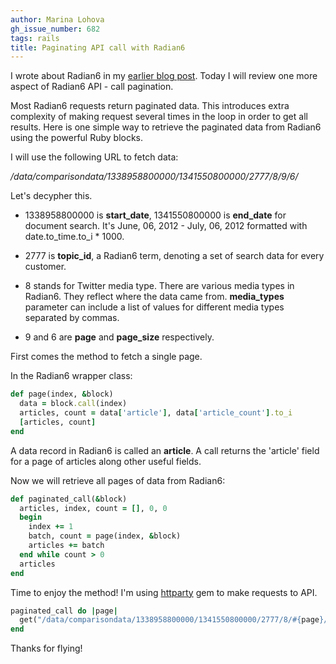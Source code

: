 ```yaml
---
author: Marina Lohova
gh_issue_number: 682
tags: rails
title: Paginating API call with Radian6
---
```




I wrote about Radian6 in my [earlier blog post](http://blog.endpoint.com/2012/06/respecting-api-call-limit-with-radian6.html). Today I will review one more aspect of Radian6 API - call pagination.

Most Radian6 requests return paginated data. This introduces extra complexity of making request several times in the loop in order to get all results. Here is one simple way to retrieve the paginated data from Radian6 using the powerful Ruby blocks.

I will use the following URL to fetch data:

*/data/comparisondata/1338958800000/1341550800000/2777/8/9/6/*

Let's decypher this.

- 1338958800000 is **start_date**, 1341550800000 is **end_date** for document search. It's June, 06, 2012 - July, 06, 2012 formatted with date.to_time.to_i * 1000.

- 2777 is **topic_id**, a Radian6 term, denoting a set of search data for every customer.
- 8 stands for Twitter media type. There are various media types in Radian6. They reflect where the data came from. **media_types** parameter can include a list of values for different media types separated by commas.
- 9 and 6 are **page** and **page_size** respectively.

First comes the method to fetch a single page.

In the Radian6 wrapper class:

```ruby
def page(index, &block)
  data = block.call(index) 
  articles, count = data['article'], data['article_count'].to_i  
  [articles, count]
end
```

A data record in Radian6 is called an **article**. A call returns the  'article' field for a page of articles along other useful fields.

Now we will retrieve all pages of data from Radian6:

```ruby
def paginated_call(&block)
  articles, index, count = [], 0, 0
  begin
    index += 1
    batch, count = page(index, &block)
    articles += batch 
  end while count > 0
  articles
end
```

Time to enjoy the method! I'm using [httparty](https://github.com/jnunemaker/httparty/) gem to make requests to API.

```ruby
paginated_call do |page|
  get("/data/comparisondata/1338958800000/1341550800000/2777/8/#{page}/1000/")
end
```

Thanks for flying!



